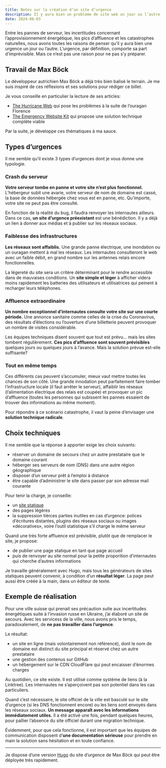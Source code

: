 ```yaml
---
title: Notes sur la création d’un site d’urgence
description: Il y aura bien un problème de site web un jour ou l’autre. L’urgence ne se prévoit pas, mais il est possible de s’y préparer.
date: 2024-06-03
---
```


Entre les pannes de serveur, les incertitudes concernant l’approvisionnement énergétique, les pics d’affluence et les catastrophes naturelles, nous avons toutes les raisons de penser qu’il y aura bien une urgence un jour ou l’autre. L’urgence, par définition, comporte sa part d’imprévisible. Mais ce n’est pas une raison pour ne pas s’y préparer.

## Travail de Max Böck

Le développeur autrichien Max Böck a déjà très bien balisé le terrain. Je me suis inspiré de ces réflexions et ses solutions pour rédiger ce billet.

Je vous conseille en particulier la lecture de ses articles:

- [The Hurricane Web](https://mxb.dev/blog/hurricane-web/) qui pose les problèmes à la suite de l’ouragan Florence
- [The Emergency Website Kit](https://mxb.dev/blog/emergency-website-kit/) qui propose une solution technique complète viable

Par la suite, je développe ces thématiques à ma sauce.

## Types d’urgences

Il me semble qu’il existe 3 types d’urgences dont je vous donne une typologie.

### Crash du serveur

**Votre serveur tombe en panne et votre site n’est plus fonctionnel.** L’hébergeur subit une avarie, votre serveur de nom de domaine est cassé, la base de données hébergée chez vous est en panne, etc. Qu’importe, votre site ne peut pas être consulté.

En fonction de la réalité du bug, il faudra renvoyer les internautes ailleurs. Dans ce cas, **un site d’urgence préexistant** est une bénédiction. Il y a déjà un lien à donner aux médias et à publier sur les réseaux sociaux.

### Faiblesse des infrastructures

**Les réseaux sont affaiblis.** Une grande panne électrique, une inondation ou un ouragan mettent à mal les réseaux. Les internautes consulteront le web avec un faible débit, en grand nombre sur les antennes relais encore fonctionnelles.

La légereté du site sera un critère déterminant pour le rendre accessible dans de mauvaises conditions. Un **site simple et léger** à afficher videra moins rapidement les batteries des utilisateurs et utilisatrices qui peinent à recharger leurs téléphones.

### Affluence extraordinaire

**Un nombre exceptionnel d’internautes consulte votre site sur une courte période.** Une annonce sanitaire comme celles de la crise du Coronavirus, des résultats d’élections ou l’ouverture d’une billetterie peuvent provoquer un nombre de visites considérable.

Les équipes techniques disent souvent que tout est prévu... mais les sites tombent régulièrement. **Ces pics d’affluence sont souvent prévisibles** quelques jours ou quelques jours à l’avance. Mais la solution prévue est-elle suffisante?

### Tout en même temps

Ces différents cas peuvent s’accumuler, mieux vaut mettre toutes les chances de son côté. Une grande innodation peut parfaitement faire tomber l’infrastructure locale (il faut arrêter le serveur), affaiblir les réseaux (l’alimentation électrique des relais est coupée) et provoquer un pic d’affluence (toutes les personnes qui subissent les pannes essaient de trouver des informations au même moment).

Pour répondre à ce scénario catastrophe, il vaut la peine d’envisager une **solution technique radicale**.

## Choix techniques

Il me semble que la réponse à apporter exige les choix suivants:

- réserver un domaine de secours chez un autre prestataire que le domaine courant
- héberger ses serveurs de nom (DNS) dans une autre région géographique
- disposer d’un serveur prêt à l’emploi à distance
- être capable d’administrer le site dans passer par son adresse mail courante

Pour tenir la charge, je conseille:

- un [site statique](/blog/site-statique-generateur-hugo/)
- des pages légères
- la suppression tièrces parties inutiles en cas d’urgence: polices d’écritures distantes, plugins des réseaux sociaux ou images «décoratives», voire l’outil statistique s’il charge le même serveur

Quand une très forte affluence est prévisible, plutôt que de remplacer le site, je propose:

- de publier une page statique en tant que page accueil
- puis de renvoyer au site normal pour la petite proporition d’internautes qui cherche d’autres informations

Je travaille généralement avec Hugo, mais tous les générateurs de sites statiques peuvent convenir, à condition d’un **résultat léger**. La page peut aussi être créée à la main, dans un éditeur de texte.

## Exemple de réalisation

Pour une ville suisse qui prenait ses précaution suite aux incertitudes énergétiques suite à l’invasion russe en Ukraine, j’ai élaboré un site de secours. Avec les servicess de la ville, nous avons pris le temps, paradoxalement, de **ne pas travailler dans l’urgence**.

Le résultat:

- un site en ligne (mais volontairement non référencé), dont le nom de domaine est distinct du site principal et réservé chez un autre prestataire
- une gestion des contenus sur GitHub
- un hébergement sur le CDN CloudFlare qui peut encaisser d’énormes charges

Au quotidien, ce site existe. Il est utilisé comme système de liens (à la Linktree). Les internautes ne s’aperçoivent pas son potentiel dans les cas particuliers.

Quand c’est nécessaire, le site officiel de la ville est basculé sur le site d’urgence (si les DNS fonctionnent encore) ou les liens sont envoyés dans les réseaux sociaux. **Un message apparaît avec les informations immédiatement utiles.** Il a été activé une fois, pendant quelques heures, pour pallier l’absence du site officiel durant une migration technique.

Évidemment, pour que cela fonctionne, il est important que les équipes de communication disposent d’**une documentation sérieuse** pour prendre en main la solution sans hésitation et en toute confiance.

----

Je dispose d’une version [Hugo](https://gohugo.io/) du site d’urgence de Max Böck qui peut être déployée très rapidement.
